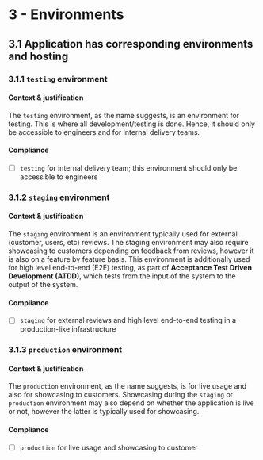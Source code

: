 # 3 - Environments

## 3.1 Application has corresponding environments and hosting

### 3.1.1 `testing` environment

#### Context & justification

The `testing` environment, as the name suggests, is an environment for testing. This is where all development/testing is done. Hence, it should only be accessible to engineers and for internal delivery teams.

#### Compliance

* [ ] `testing` for internal delivery team; this environment should only be accessible to engineers

### 3.1.2 `staging` environment

#### Context & justification

The `staging` environment is an environment typically used for external (customer, users, etc) reviews. The staging environment may also require showcasing to customers depending on feedback from reviews, however it is also on a feature by feature basis. This environment is additionally used for high level end-to-end (E2E) testing, as part of **Acceptance Test Driven Development (ATDD)**, which tests from the input of the system to the output of the system.

#### Compliance

* [ ] `staging` for external reviews and high level end-to-end testing in a production-like infrastructure

### 3.1.3 `production` environment

#### Context & justification

The `production` environment, as the name suggests, is for live usage and also for showcasing to customers. Showcasing during the `staging` or `production` environment may also depend on whether the application is live or not, however the latter is typically used for showcasing. 

#### Compliance

* [ ] `production` for live usage and showcasing to customer
